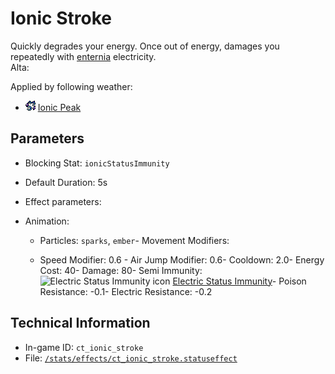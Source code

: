 # Ionic Stroke

Quickly degrades your energy. Once out of energy, damages you repeatedly with [enternia](https://ceterai.github.io/MyEnternia/Wiki/Tags/Enternia) electricity.  
Alta: 

Applied by following weather:

- <img src="https://raw.githubusercontent.com/Ceterai/Enternia/main/interface/cockpit/weather/ct_ionic_peak.png" alt="Ionic Peak icon" loading="lazy" height="16px" width="auto" /> [Ionic Peak](https://ceterai.github.io/MyEnternia/Wiki/IonicPeak)

## Parameters

- Blocking Stat: `ionicStatusImmunity`
- Default Duration: 5s
- Effect parameters: 

- Animation: 

  - Particles: `sparks`, `ember`- Movement Modifiers: 

  - Speed Modifier: 0.6  - Air Jump Modifier: 0.6- Cooldown: 2.0- Energy Cost: 40- Damage: 80- Semi Immunity: <img src="https://starbounder.org/mediawiki/images/4/42/Status_Electric_Resistance.png" alt="Electric Status Immunity icon" loading="lazy" height="16px" width="16px" /> [Electric Status Immunity](https://starbounder.org/Electric_Resistance)- Poison Resistance: -0.1- Electric Resistance: -0.2

## Technical Information

- In-game ID: `ct_ionic_stroke`
- File: [`/stats/effects/ct_ionic_stroke.statuseffect`](https://github.com/Ceterai/Enternia/blob/main/stats/effects/ct_ionic_stroke.statuseffect)
